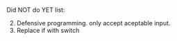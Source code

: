 Did NOT do YET list:

2. Defensive programming. only accept aceptable input.
3. Replace if with switch
